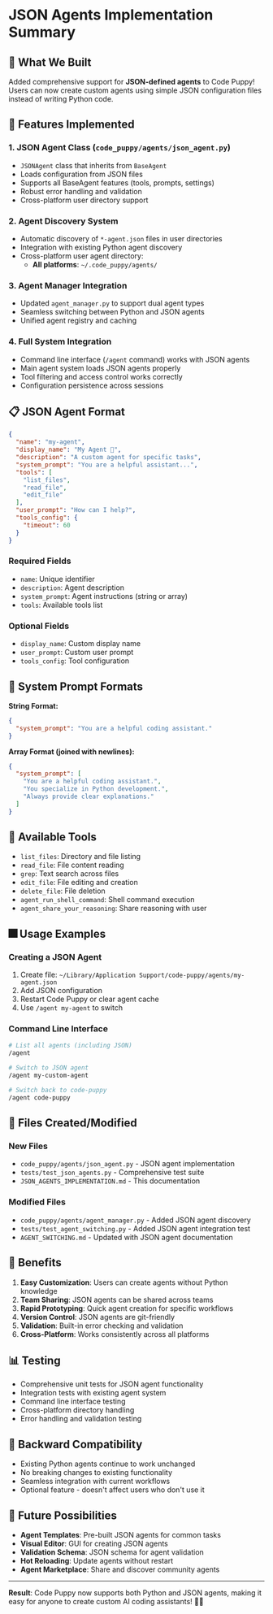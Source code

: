 # JSON Agents Implementation Summary

## 🎉 What We Built

Added comprehensive support for **JSON-defined agents** to Code Puppy! Users can now create custom agents using simple JSON configuration files instead of writing Python code.

## 💫 Features Implemented

### 1. JSON Agent Class (`code_puppy/agents/json_agent.py`)
- `JSONAgent` class that inherits from `BaseAgent`
- Loads configuration from JSON files
- Supports all BaseAgent features (tools, prompts, settings)
- Robust error handling and validation
- Cross-platform user directory support

### 2. Agent Discovery System
- Automatic discovery of `*-agent.json` files in user directories
- Integration with existing Python agent discovery
- Cross-platform user agent directory:
  - **All platforms**: `~/.code_puppy/agents/`

### 3. Agent Manager Integration
- Updated `agent_manager.py` to support dual agent types
- Seamless switching between Python and JSON agents
- Unified agent registry and caching

### 4. Full System Integration
- Command line interface (`/agent` command) works with JSON agents
- Main agent system loads JSON agents properly
- Tool filtering and access control works correctly
- Configuration persistence across sessions

## 📋 JSON Agent Format

```json
{
  "name": "my-agent",
  "display_name": "My Agent 🤖",
  "description": "A custom agent for specific tasks",
  "system_prompt": "You are a helpful assistant...",
  "tools": [
    "list_files",
    "read_file",
    "edit_file"
  ],
  "user_prompt": "How can I help?",
  "tools_config": {
    "timeout": 60
  }
}
```

### Required Fields
- `name`: Unique identifier
- `description`: Agent description
- `system_prompt`: Agent instructions (string or array)
- `tools`: Available tools list

### Optional Fields
- `display_name`: Custom display name
- `user_prompt`: Custom user prompt
- `tools_config`: Tool configuration

## 🧪 System Prompt Formats

**String Format:**
```json
{
  "system_prompt": "You are a helpful coding assistant."
}
```

**Array Format (joined with newlines):**
```json
{
  "system_prompt": [
    "You are a helpful coding assistant.",
    "You specialize in Python development.",
    "Always provide clear explanations."
  ]
}
```

## 🔧 Available Tools

- `list_files`: Directory and file listing
- `read_file`: File content reading  
- `grep`: Text search across files
- `edit_file`: File editing and creation
- `delete_file`: File deletion
- `agent_run_shell_command`: Shell command execution
- `agent_share_your_reasoning`: Share reasoning with user

## 🎆 Usage Examples

### Creating a JSON Agent
1. Create file: `~/Library/Application Support/code-puppy/agents/my-agent.json`
2. Add JSON configuration
3. Restart Code Puppy or clear agent cache
4. Use `/agent my-agent` to switch

### Command Line Interface
```bash
# List all agents (including JSON)
/agent

# Switch to JSON agent
/agent my-custom-agent

# Switch back to code-puppy
/agent code-puppy
```

## 🧪 Files Created/Modified

### New Files
- `code_puppy/agents/json_agent.py` - JSON agent implementation
- `tests/test_json_agents.py` - Comprehensive test suite
- `JSON_AGENTS_IMPLEMENTATION.md` - This documentation

### Modified Files
- `code_puppy/agents/agent_manager.py` - Added JSON agent discovery
- `tests/test_agent_switching.py` - Added JSON agent integration test
- `AGENT_SWITCHING.md` - Updated with JSON agent documentation

## 🎇 Benefits

1. **Easy Customization**: Users can create agents without Python knowledge
2. **Team Sharing**: JSON agents can be shared across teams
3. **Rapid Prototyping**: Quick agent creation for specific workflows
4. **Version Control**: JSON agents are git-friendly
5. **Validation**: Built-in error checking and validation
6. **Cross-Platform**: Works consistently across all platforms

## 📊 Testing

- Comprehensive unit tests for JSON agent functionality
- Integration tests with existing agent system
- Command line interface testing
- Cross-platform directory handling
- Error handling and validation testing

## 🔄 Backward Compatibility

- Existing Python agents continue to work unchanged
- No breaking changes to existing functionality
- Seamless integration with current workflows
- Optional feature - doesn't affect users who don't use it

## 🚀 Future Possibilities

- **Agent Templates**: Pre-built JSON agents for common tasks
- **Visual Editor**: GUI for creating JSON agents
- **Validation Schema**: JSON schema for agent validation
- **Hot Reloading**: Update agents without restart
- **Agent Marketplace**: Share and discover community agents

---

**Result**: Code Puppy now supports both Python and JSON agents, making it easy for anyone to create custom AI coding assistants! 🐶✨

